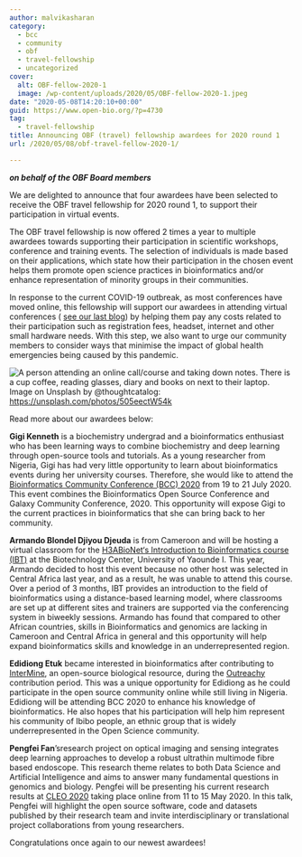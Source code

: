 ```yaml
---
author: malvikasharan
category:
  - bcc
  - community
  - obf
  - travel-fellowship
  - uncategorized
cover:
  alt: OBF-fellow-2020-1
  image: /wp-content/uploads/2020/05/OBF-fellow-2020-1.jpeg
date: "2020-05-08T14:20:10+00:00"
guid: https://www.open-bio.org/?p=4730
tag:
  - travel-fellowship
title: Announcing OBF (travel) fellowship awardees for 2020 round 1
url: /2020/05/08/obf-travel-fellow-2020-1/

---
```

**_on behalf of the OBF Board members_**

We are delighted to announce that four awardees have been selected to receive the OBF travel fellowship for 2020 round 1, to support their participation in virtual events.

The OBF travel fellowship is now offered 2 times a year to multiple awardees towards supporting their participation in scientific workshops, conference and training events. The selection of individuals is made based on their applications, which state how their participation in the chosen event helps them promote open science practices in bioinformatics and/or enhance representation of minority groups in their communities.

In response to the current COVID-19 outbreak, as most conferences have moved online, this fellowship will support our awardees in attending virtual conferences ( [see our last blog](/2020/03/13/obf-travel-fellowships-update-in-light-of-the-coronavirus-covid-19-%ef%bb%bf/)) by helping them pay any costs related to their participation such as registration fees, headset, internet and other small hardware needs. With this step, we also want to urge our community members to consider ways that minimise the impact of global health emergencies being caused by this pandemic.

![A person attending an online call/course and taking down notes. There is a cup coffee, reading glasses, diary and books on next to their laptop.](wp/wp-content/uploads/2020/05/OBF-fellow-2020-1-1024x683.jpeg)Image on Unsplash by @thoughtcatalog: https://unsplash.com/photos/505eectW54k

Read more about our awardees below:

**Gigi Kenneth** is a biochemistry undergrad and a bioinformatics enthusiast who has been learning ways to combine biochemistry and deep learning through open-source tools and tutorials. As a young researcher from Nigeria, Gigi has had very little opportunity to learn about bioinformatics events during her university courses. Therefore, she would like to attend the [Bioinformatics Community Conference (BCC) 2020](https://bcc2020.github.io/) from 19 to 21 July 2020. This event combines the Bioinformatics Open Source Conference and Galaxy Community Conference, 2020. This opportunity will expose Gigi to the current practices in bioinformatics that she can bring back to her community.

**Armando Blondel Djiyou Djeuda** is from Cameroon and will be hosting a virtual classroom for the [H3ABioNet‘s Introduction to Bioinformatics course (IBT)](https://h3abionet.org/categories/training/introduction-to-bioinformatics-training-2020) at the Biotechnology Center, University of Yaounde I. This year, Armando decided to host this event because no other host was selected in Central Africa last year, and as a result, he was unable to attend this course. Over a period of 3 months, IBT provides an introduction to the field of bioinformatics using a distance-based learning model, where classrooms are set up at different sites and trainers are supported via the conferencing system in biweekly sessions. Armando has found that compared to other African countries, skills in Bioinformatics and genomics are lacking in Cameroon and Central Africa in general and this opportunity will help expand bioinformatics skills and knowledge in an underrepresented region.

**Edidiong Etuk** became interested in bioinformatics after contributing to [InterMine](http://intermine.org/), an open-source biological resource, during the [Outreachy](https://www.outreachy.org/) contribution period. This was a unique opportunity for Edidiong as he could participate in the open source community online while still living in Nigeria. Edidiong will be attending BCC 2020 to enhance his knowledge of bioinformatics. He also hopes that his participation will help him represent his community of Ibibo people, an ethnic group that is widely underrepresented in the Open Science community.

**Pengfei Fan**’sresearch project on optical imaging and sensing integrates deep learning approaches to develop a robust ultrathin multimode fibre based endoscope. This research theme relates to both Data Science and Artificial Intelligence and aims to answer many fundamental questions in genomics and biology. Pengfei will be presenting his current research results at [CLEO 2020](https://www.cleoconference.org/home/) taking place online from 11 to 15 May 2020. In this talk, Pengfei will highlight the open source software, code and datasets published by their research team and invite interdisciplinary or translational project collaborations from young researchers.

Congratulations once again to our newest awardees!
